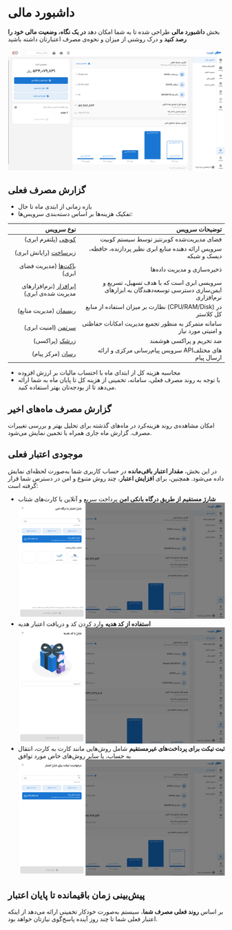 # داشبورد مالی

بخش **داشبورد مالی** طراحی شده تا به شما امکان دهد **در یک نگاه، وضعیت مالی خود را رصد کنید** و درک روشنی از میزان و نحوه‌ی مصرف اعتبارتان داشته باشید

![Accounting: dashboard](img/dashboard-overview.png)

## گزارش مصرف فعلی

- بازه زمانی از ابتدی ماه تا حال
- تفکیک هزینه‌ها بر اساس دسته‌بندی سرویس‌ها:

|                                               نوع سرویس |                                                                                  توضیحات سرویس |
| ------------------------------------------------------: | ---------------------------------------------------------------------------------------------: |
|                     [کوبچی](../../kubchi) (پلتفرم ابری) |                                                      فضای مدیریت‌شده کوبرنتیز توسط سیستم کوبیت |
|                     [زیرساخت](../../iaas) (رایانش ابری) |                                سرویس ارائه‌ دهنده منابع ابری نظیر پردازنده، حافظه، دیسک و شبکه |
|             [باکت‌ها](../../buckets) (مدیریت فضای ابری) |                                                                    ذخیره‌سازی و مدیریت داده‌ها |
| [ابرافزار](../../saas) (نرم‌افزارهای مدیریت شده‌ی ابری) | سرویسی ابری است که با هدف تسهیل، تسریع و ایمن‌سازی دسترسی توسعه‌دهندگان به ابزارهای نرم‌افزاری |
|                   [ریسمان](../../resmon) (مدیریت منابع) |                                    نظارت بر میزان استفاده از منابع (CPU/RAM/Disk) در کل کلاستر |
|                     [سرتمن](../../certman) (امنیت ابری) |                         سامانه‌ متمرکز به منظور تجمیع مدیریت امکانات حفاظتی و امنیتی مورد نیاز |
|                          [زرشک](../../zereshk) (پراکسی) |                                                                       ضد تحریم و پراکسی هوشمند |
|                         [رسان](../../resan) (مرکز پیام) |                                         سرویس پیام‌رسانی مرکزی و ارائه APIهای مختلف ارسال پیام |

- محاسبه هزینه کل از ابتدای ماه با احتساب مالیات بر ارزش افزوده
- با توجه به روند مصرف فعلی، سامانه، تخمینی از هزینه کل تا پایان ماه به شما ارائه می‌دهد تا از بودجه‌تان بهتر استفاده کنید.

## گزارش مصرف ماه‌های اخیر

امکان مشاهده‌ی روند هزینه‌کرد در ماه‌های گذشته برای تحلیل بهتر و بررسی تغییرات مصرف. گزارش ماه جاری همراه با تخمین نمایش می‌شود.

## موجودی اعتبار فعلی

در این بخش، **مقدار اعتبار باقی‌مانده** در حساب کاربری شما به‌صورت لحظه‌ای نمایش داده می‌شود.
همچنین، برای **افزایش اعتبار**، چند روش متنوع و امن در دسترس شما قرار گرفته است:

- **شارژ مستقیم از طریق درگاه بانکی امن**
  پرداخت سریع و آنلاین با کارت‌های شتاب
  ![Accounting: charge payment gateway](img/credit-charge-payment-gateway.png)
- **استفاده از کد هدیه**
  وارد کردن کد و دریافت اعتبار هدیه
  ![Accounting: credit charge gift code](img/credit-charge-gift-code.png)
- **ثبت تیکت برای پرداخت‌های غیرمستقیم**
  شامل روش‌هایی مانند کارت به کارت، انتقال به حساب، یا سایر روش‌های خاص مورد توافق
  ![Accounting: credit charge ticket](img/credit-charge-ticket.png)

## پیش‌بینی زمان باقیمانده تا پایان اعتبار

بر اساس **روند فعلی مصرف شما**، سیستم به‌صورت خودکار تخمینی ارائه می‌دهد از اینکه اعتبار فعلی شما تا چند روز آینده پاسخ‌گوی نیازتان خواهد بود.
